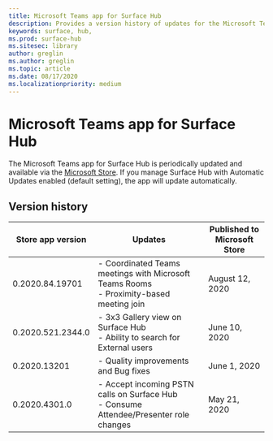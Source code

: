 ```yaml
---
title: Microsoft Teams app for Surface Hub 
description: Provides a version history of updates for the Microsoft Teams app for Surface Hub
keywords: surface, hub, 
ms.prod: surface-hub
ms.sitesec: library
author: greglin
ms.author: greglin
ms.topic: article
ms.date: 08/17/2020
ms.localizationpriority: medium
---
```


# Microsoft Teams app for Surface Hub 

The Microsoft Teams app for Surface Hub is periodically updated and available via the [Microsoft Store](https://www.microsoft.com/store/apps/windows). If you manage Surface Hub with Automatic Updates enabled (default setting), the app will update automatically.
 

## Version history
| Store app version | Updates                                                                                         | Published to Microsoft Store |
| --------------------- | --------------------------------------------------------------------------------------------------- | -------------------------------- |
| 0.2020.84.19701       | - Coordinated Teams meetings with Microsoft Teams Rooms <br> - Proximity-based meeting join                            | August 12, 2020<br>            |
| 0.2020.521.2344.0     | - 3x3 Gallery view on Surface Hub<br>- Ability to search for External users                         | June 10, 2020<br>            |
| 0.2020.13201          | - Quality improvements and Bug fixes                                                                | June 1, 2020<br>          |
| 0.2020.4301.0         | - Accept incoming PSTN calls on Surface Hub<br>- Consume Attendee/Presenter role changes            | May 21, 2020                     |
